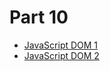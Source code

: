 # Part 10

* [JavaScript DOM 1](../../modules/javascript-dom-1/README.md)
* [JavaScript DOM 2](../../modules/javascript-dom-2/README.md)
